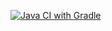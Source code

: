 [![Java CI with Gradle](https://github.com/DHMin/github-action-test/actions/workflows/gradle.yml/badge.svg?branch=master)](https://github.com/DHMin/github-action-test/actions/workflows/gradle.yml)
